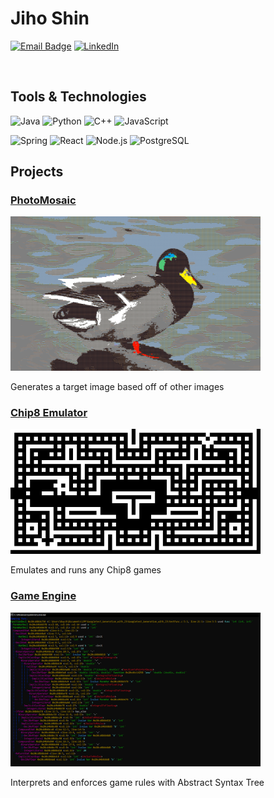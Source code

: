 # Jiho Shin 
[![Email Badge](https://img.shields.io/badge/Gmail-D14836?style=flat-square&logo=gmail&logoColor=white)](mailto:Jihosh@hotmail.com) 
[![LinkedIn](https://img.shields.io/badge/-LinkedIn-blue?style=flat-square&logo=LinkedIn)](https://www.linkedin.com/in/yourprofile)

<br>

## Tools & Technologies

![Java](https://img.shields.io/badge/Java-orange?style=flat-square&logo=openjdk)
![Python](https://img.shields.io/badge/-Python-black?style=flat-square&logo=Python)
![C++](https://img.shields.io/badge/-C++-blue?style=flat-square&logo=cplusplus)
![JavaScript](https://img.shields.io/badge/-JavaScript-black?style=flat-square&logo=Javascript)

![Spring](https://img.shields.io/badge/-Spring-black?style=flat-square&logo=Spring)
![React](https://img.shields.io/badge/-React-black?style=flat-square&logo=react)
![Node.js](https://img.shields.io/badge/-Node.js-black?style=flat-square&logo=node.js)
![PostgreSQL](https://img.shields.io/badge/-PostgreSQL-black?style=flat-square&logo=PostgreSQL)

## Projects

### [PhotoMosaic](https://github.com/wlgh2626/PhotoMosaic)
<img src="https://github.com/wlgh2626/wlgh2626/raw/main/Duck.png" alt="mosaic_showcase" width="400"/>

Generates a target image based off of other images

### [Chip8 Emulator](https://github.com/kyirong6/chip8_project)
<img src="https://github.com/wlgh2626/wlgh2626/raw/main/blinky.png" alt="Chip8_showcase" width="400"/>

Emulates and runs any Chip8 games

### [Game Engine](https://github.com/wlgh2626/game-engine)
<img src="https://github.com/wlgh2626/wlgh2626/raw/main/text.png" alt="AST_showcase" width="400"/>

Interprets and enforces game rules with Abstract Syntax Tree
